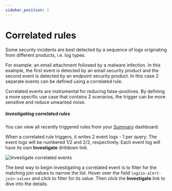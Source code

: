 ```yaml
---
sidebar_position: 1
---
```


# Correlated rules


Some security incidents are best detected by a sequence of logs originating from different products, i.e. log types.

For example: an email attachment followed by a malware infection.
In this example, the first event is detected by an email security product and the second event is detected by an endpoint security product. In this case 2 separate events can be defined using a correlated rule.

Correlated events are instrumental for reducing false-positives. By defining a more specific use case that contains 2 scenarios, the trigger can be more sensitive and reduce unwanted noise.


##### Investigating correlated rules

You can view all recently triggered rules from your [Summary](https://app.logz.io/#/dashboard/security/summary) dashboard.

When a correlated rule triggers, it writes 2 event logs - 1 per query. The event logs will be numbered 1/2 and 2/2, respectively. Each event log will have its own **Investigate** drilldown link.

![Investigate correlated events](https://dytvr9ot2sszz.cloudfront.net/logz-docs/correlated-alerts/2-event-logs.png)

The best way to begin investigating a correlated event is to filter for the matching join values to narrow the list. Hover over the field `logzio-alert-join-values` and click **<i class="fas fa-search-plus"></i>** to filter for its value. Then click the **Investigate** link to dive into the details.
